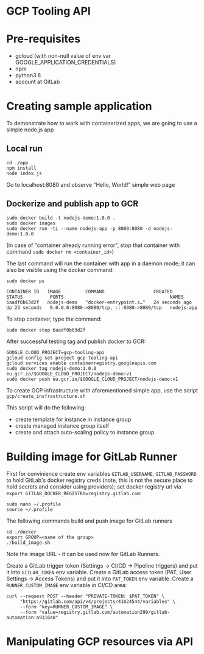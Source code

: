 # GCP Tooling API

# Pre-requisites

- gcloud (with non-null value of env var GOOGLE_APPLICATION_CREDENTIALS)
- npm
- python3.8
- account at GitLab 

# Creating sample application

To demonstrate how to work with containerized apps, we are going to use a simple node.js app

## Local run

```shell
cd ./app
npm install
node index.js
```

Go to localhost:8080 and observe "Hello, World!" simple web page

## Dockerize and publish app to GCR

```shell
sudo docker build -t nodejs-demo:1.0.0 .
sudo docker images
sudo docker run -ti --name nodejs-app -p 8080:8080 -d nodejs-demo:1.0.0
```

(In case of "container already running error", stop that container with command `sudo docker rm <container_id>`)

The last command will run the container with app in a daemon mode; it can also be visible using the docker command:

```shell
sudo docker ps

CONTAINER ID   IMAGE         COMMAND                  CREATED          STATUS          PORTS                                       NAMES
6aadf0b63d2f   nodejs-demo   "docker-entrypoint.s…"   24 seconds ago   Up 23 seconds   0.0.0.0:8080->8080/tcp, :::8080->8080/tcp   nodejs-app
```

To stop container, type the command:

```shell
sudo docker stop 6aadf0b63d2f
```

After successful testing tag and publish docker to GCR:

```shell
GOOGLE_CLOUD_PROJECT=gcp-tooling-api
gcloud config set project gcp-tooling-api
gcloud services enable containerregistry.googleapis.com 
sudo docker tag nodejs-demo:1.0.0 eu.gcr.io/$GOOGLE_CLOUD_PROJECT/nodejs-demo:v1
sudo docker push eu.gcr.io/$GOOGLE_CLOUD_PROJECT/nodejs-demo:v1
```
To create GCP infrastructure with aforementioned simple app, use the script `gcp/create_insfrastructure.sh`

This script will do the following:

- create template for instance in instance group
- create managed instance group itself
- create and attach auto-scaling policy to instance group

# Building image for GitLab Runner

First for convinience create env variables `GITLAB_USERNAME`, `GITLAB_PASSWORD` to hold GitLab's docker registry creds (note, this is not the secure place to hold secrets and consider using providers); set docker registry url via `export GITLAB_DOCKER_REGISTRY=registry.gitlab.com`:

```
sudo nano ~/.profile
source ~/.profile
```
The following commands build and push image for GitLab runners

```
cd ./docker
export GROUP=<name of the group>
./build_image.sh
```

Note the image URL - it can be used now for GitLab Runners.

Create a GitLab trigger token (Settings -> CI/CD -> Pipeline triggers) and put it into `GITLAB_TOKEN` env variable.
Create a GitLab access token (PAT, User Settings -> Access Tokens) and put it into `PAT_TOKEN` env variable.
Create a `RUNNER_CUSTOM_IMAGE` env variable in CI/CD area:

```
curl --request POST --header "PRIVATE-TOKEN: $PAT_TOKEN" \
     "https://gitlab.com/api/v4/projects/41024544/variables" \
     --form "key=RUNNER_CUSTOM_IMAGE" \
     --form "value=registry.gitlab.com/automation299/gitlab-automation:a9316a0"
```


# Manipulating GCP resources via API




